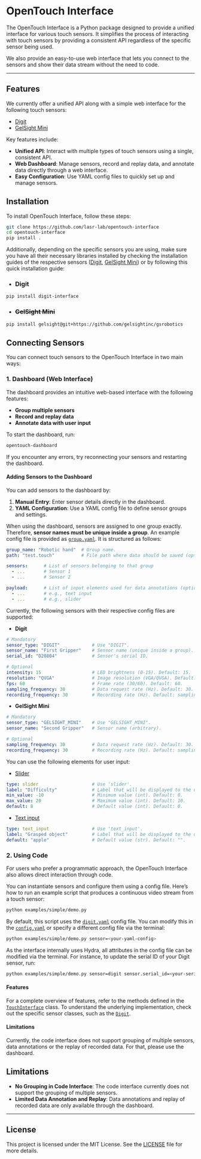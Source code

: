 
# OpenTouch Interface

The OpenTouch Interface is a Python package designed to provide a unified interface for various touch sensors. It simplifies the process of interacting with touch sensors by providing a consistent API regardless of the specific sensor being used.

We also provide an easy-to-use web interface that lets you connect to the sensors and show their data stream without the need to code.

---

## Features

We currently offer a unified API along with a simple web interface for the following touch sensors:
- [Digit](https://digit.ml/)
- [GelSight Mini](https://www.gelsight.com/gelsightmini/)

Key features include:

- **Unified API**: Interact with multiple types of touch sensors using a single, consistent API.
- **Web Dashboard**: Manage sensors, record and replay data, and annotate data directly through a web interface.
- **Easy Configuration**: Use YAML config files to quickly set up and manage sensors.

## Installation

To install OpenTouch Interface, follow these steps:

```bash
git clone https://github.com/lasr-lab/opentouch-interface
cd opentouch-interface
pip install .
```

Additionally, depending on the specific sensors you are using, make sure you have all their necessary libraries installed by checking the installation guides of the respective sensors ([Digit](https://github.com/lasr-lab/digit-interface), [GelSight Mini](https://github.com/gelsightinc/gsrobotics)) or by following this quick installation guide:

- ### Digit

```bash
pip install digit-interface
```

- ### ~~GelSight Mini~~

```bash
pip install gelsight@git+https://github.com/gelsightinc/gsrobotics
```

## Connecting Sensors
You can connect touch sensors to the OpenTouch Interface in two main ways:

### 1. Dashboard (Web Interface)

The dashboard provides an intuitive web-based interface with the following features:

- **Group multiple sensors**
- **Record and replay data**
- **Annotate data with user input**

To start the dashboard, run:

```bash
opentouch-dashboard
```

If you encounter any errors, try reconnecting your sensors and restarting the dashboard.

#### Adding Sensors to the Dashboard

You can add sensors to the dashboard by:

1. **Manual Entry**: Enter sensor details directly in the dashboard.
2. **YAML Configuration**: Use a YAML config file to define sensor groups and settings.

When using the dashboard, sensors are assigned to one group exactly.
Therefore, **sensor names must be unique inside a group**.
An example config file is provided as [`group.yaml`](examples/simple/conf/sensor/group.yaml).
It is structured as follows:
```yaml
group_name: "Robotic hand"  # Group name.
path: "test.touch"          # File path where data should be saved (optional).

sensors:      # List of sensors belonging to that group
  - ...       # Sensor 1
  - ...       # Sensor 2

payload:      # List of input elements used for data annotations (optional).
  - ...       # e.g., text input
  - ...       # e.g., slider
```

Currently, the following sensors with their respective config files are supported:
- **Digit**
```yaml
# Mandatory
sensor_type: "DIGIT"            # Use "DIGIT".
sensor_name: "First Gripper"    # Sensor name (unique inside a group).
serial_id: "D20804"             # Sensor's serial ID.

# Optional
intensity: 15                   # LED brightness (0-15). Default: 15.
resolution: "QVGA"              # Image resolution (VGA/QVGA). Default: QVGA.
fps: 60                         # Frame rate (30/60). Default: 60.
sampling_frequency: 30          # Data request rate (Hz). Default: 30.
recording_frequency: 30         # Recording rate (Hz). Default: sampling_frequency.
```

- **GelSight Mini**
```yaml
# Mandatory
sensor_type: "GELSIGHT_MINI"    # Use "GELSIGHT_MINI".
sensor_name: "Second Gripper"   # Sensor name (arbitrary).

# Optional
sampling_frequency: 30          # Data request rate (Hz). Default: 30.
recording_frequency: 30         # Recording rate (Hz). Default: sampling_frequency.
```

You can use the following elements for user input:
- [Slider](https://docs.streamlit.io/develop/api-reference/widgets/st.slider)
```yaml
type: slider                    # Use 'slider'.
label: "Difficulty"             # Label that will be displayed to the user.
min_value: -10                  # Minimum value (int). Default: 0.
max_value: 20                   # Maximum value (int). Default: 10.
default: 8                      # Default value (int). Default: 0.
```

- [Text input](https://docs.streamlit.io/develop/api-reference/widgets/st.text_input)
```yaml
type: text_input                # Use 'text_input'.
label: "Grasped object"         # Label that will be displayed to the user.
default: "apple"                # Default value (str). Default: "".
```

### 2. Using Code

For users who prefer a programmatic approach, the OpenTouch Interface also allows direct interaction through code.

You can instantiate sensors and configure them using a config file. Here’s how to run an example script that produces a continuous video stream from a touch sensor:

```bash
python examples/simple/demo.py
```

By default, this script uses the [`digit.yaml`](examples/simple/conf/sensor/digit.yaml) config file. You can modify this in the [`config.yaml`](examples/simple/conf/config.yaml) or specify a different config file via the terminal:

```bash
python examples/simple/demo.py sensor=<your-yaml-config>
```

As the interface internally uses Hydra, all attributes in the config file can be modified via the terminal. For instance, to update the serial ID of your Digit sensor, run:

```bash
python examples/simple/demo.py sensor=digit sensor.serial_id=<your-serial-id>
```

#### Features
For a complete overview of features, refer to the methods defined in the [`TouchInterface`](opentouch_interface/interface/touch_sensor.py) class. To understand the underlying implementation, check out the specific sensor classes, such as the [`Digit`](opentouch_interface/interface/sensors/digit.py).

#### Limitations
Currently, the code interface does not support grouping of multiple sensors, data annotations or the replay of recorded data.
For that, please use the dashboard.

## Limitations

- **No Grouping in Code Interface**: The code interface currently does not support the grouping of multiple sensors.
- **Limited Data Annotation and Replay**: Data annotations and replay of recorded data are only available through the dashboard.

---

## License

This project is licensed under the MIT License. See the [LICENSE](LICENSE) file for more details.
